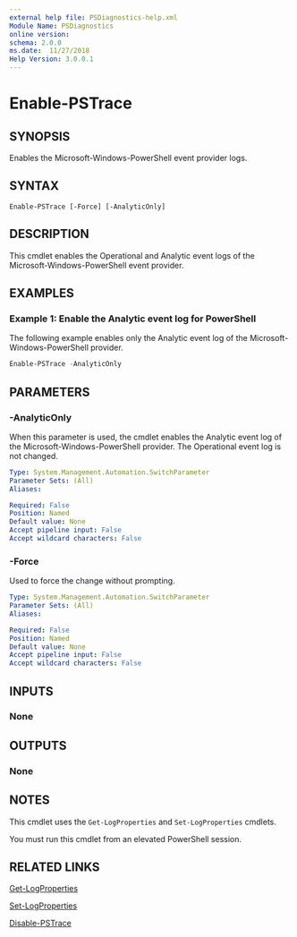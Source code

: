 ```yaml
---
external help file: PSDiagnostics-help.xml
Module Name: PSDiagnostics
online version:
schema: 2.0.0
ms.date:  11/27/2018
Help Version: 3.0.0.1
---
```


# Enable-PSTrace

## SYNOPSIS
Enables the Microsoft-Windows-PowerShell event provider logs.

## SYNTAX

```
Enable-PSTrace [-Force] [-AnalyticOnly]
```

## DESCRIPTION

This cmdlet enables the Operational and Analytic event logs of the Microsoft-Windows-PowerShell
event provider.

## EXAMPLES

### Example 1: Enable the Analytic event log for PowerShell

The following example enables only the Analytic event log of the Microsoft-Windows-PowerShell
provider.

```powershell
Enable-PSTrace -AnalyticOnly
```

## PARAMETERS

### -AnalyticOnly

When this parameter is used, the cmdlet enables the Analytic event log of the
Microsoft-Windows-PowerShell provider. The Operational event log is not changed.

```yaml
Type: System.Management.Automation.SwitchParameter
Parameter Sets: (All)
Aliases:

Required: False
Position: Named
Default value: None
Accept pipeline input: False
Accept wildcard characters: False
```

### -Force

Used to force the change without prompting.

```yaml
Type: System.Management.Automation.SwitchParameter
Parameter Sets: (All)
Aliases:

Required: False
Position: Named
Default value: None
Accept pipeline input: False
Accept wildcard characters: False
```

## INPUTS

### None

## OUTPUTS

### None

## NOTES

This cmdlet uses the `Get-LogProperties` and `Set-LogProperties` cmdlets.

You must run this cmdlet from an elevated PowerShell session.

## RELATED LINKS

[Get-LogProperties](Get-LogProperties.md)

[Set-LogProperties](Set-LogProperties.md)

[Disable-PSTrace](Disable-PSTrace.md)

